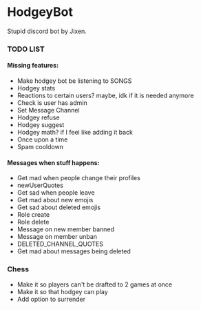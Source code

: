 # HodgeyBot
Stupid discord bot by Jixen.

### TODO LIST

#### Missing features:
* Make hodgey bot be listening to SONGS
* Hodgey stats
* Reactions to certain users? maybe, idk if it is needed anymore
* Check is user has admin
* Set Message Channel
* Hodgey refuse
* Hodgey suggest
* Hodgey math? if I feel like adding it back
* Once upon a time
* Spam cooldown

#### Messages when stuff happens:
* Get mad when people change their profiles
* newUserQuotes
* Get sad when people leave
* Get mad about new emojis
* Get sad about deleted emojis
* Role create
* Role delete
* Message on new member banned
* Message on member unban
* DELETED_CHANNEL_QUOTES
* Get mad about messages being deleted

### Chess
* Make it so players can't be drafted to 2 games at once
* Make it so that hodgey can play
* Add option to surrender